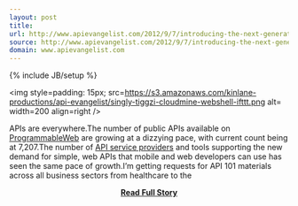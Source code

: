 ```yaml
---
layout: post
title: 
url: http://www.apievangelist.com/2012/9/7/introducing-the-next-generation-of-communication-using-apis/
source: http://www.apievangelist.com/2012/9/7/introducing-the-next-generation-of-communication-using-apis/
domain: www.apievangelist.com
---
```

{% include JB/setup %}<p><p><img style=padding: 15px; src=https://s3.amazonaws.com/kinlane-productions/api-evangelist/singly-tiggzi-cloudmine-webshell-ifttt.png alt= width=200  align=right /></p>
<p>APIs are everywhere.The number of public APIs available on <a href=http://www.programmableweb.com>ProgrammableWeb</a> are growing at a dizzying pace, with current count being at 7,207.The number of <a title=API Service Providers href=http://apievangelist.com/2012/06/15/api-service-provider-roundup-for-2012/>API service providers</a> and tools supporting the new demand for simple, web APIs that mobile and web developers can use has seen the same pace of growth.I&rsquo;m getting requests for API 101 materials across all business sectors from healthcare to the <a title=federal government href=/federal_government.</p>
<center><p><a href="http://www.apievangelist.com/2012/9/7/introducing-the-next-generation-of-communication-using-apis/" style='padding:25px; font-sze:18px; font-weight: bold;'>Read Full Story</a></p></center>
